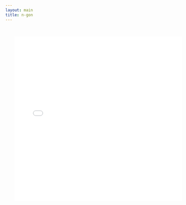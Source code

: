 ```yaml
---
layout: main
title: n-gon
---
```

<embed src="src/" width="580" height="570" style="-webkit-transform:scale(0.9);-moz-transform-scale(0.9);" allowfullscreen/>
